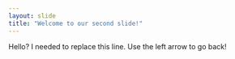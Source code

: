 ```yaml
---
layout: slide
title: "Welcome to our second slide!"
---
```

Hello?  I needed to replace this line.
Use the left arrow to go back!
